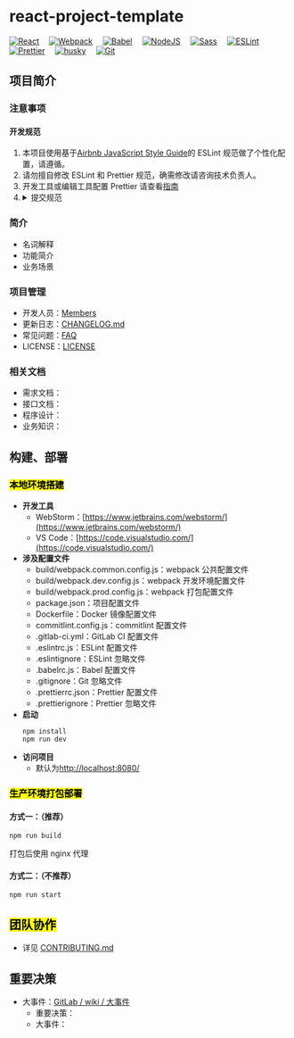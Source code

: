 # react-project-template

[![React](https://img.shields.io/badge/React-17.0.2-blue?logo=react)](https://github.com/facebook/react/)
&emsp;[![Webpack](https://img.shields.io/badge/Webpack-5.73.0-lightgrey?logo=webpack)](https://webpack.js.org/)
&emsp;[![Babel](https://img.shields.io/badge/Babel-7.18.5-yellow?logo=babel)](https://babeljs.io/)
&emsp;[![NodeJS](https://img.shields.io/badge/NodeJS-16.15.1-rightgreen?logo=node.js)](https://nodejs.org/)
&emsp;[![Sass](https://img.shields.io/badge/Sass-1.52.3-ff69b4?logo=node.js)](https://sass-lang.com/)
&emsp;[![ESLint](https://img.shields.io/badge/ESLint-8.17.0-blueviolet?logo=eslint)](https://eslint.bootcss.com/)
&emsp;[![Prettier](https://img.shields.io/badge/Prettier-2.7.0-black?logo=prettier)](https://eslint.bootcss.com/)
&emsp;[![husky](https://img.shields.io/badge/husky-8.0.1-green?logo=husky)](https://github.com/typicode/husky/)
&emsp;[![Git](https://img.shields.io/badge/Git-2.35.1-red?logo=git)](https://git-scm.com/)

## 项目简介

### 注意事项

#### 开发规范

1. 本项目使用基于[Airbnb JavaScript Style Guide](https://github.com/airbnb/javascript/tree/master/packages/eslint-config-airbnb)的 ESLint 规范做了个性化配置，请遵循。
2. 请勿擅自修改 ESLint 和 Prettier 规范，确需修改请咨询技术负责人。
3. 开发工具或编辑工具配置 Prettier 请查看[指南](https://www.prettier.cn/docs/editors.html)
4. <details><summary>提交规范</summary>
    <p>基本格式：</p>
    <div style="background-color: rgba(0,100,125,0.22);">
       &lt;type&gt;[optional scope]: &lt;description&gt;<br/>
       [optional body]<br/>
       [optional footer(s)]<br/>
       -------------------- 翻译 --------------------<br/>
       &lt;类型&gt;[可选 范围]: &lt;描述&gt;<br/>
       [可选 正文]<br/>
       [可选 脚注]<br/>
    </div>
    <table>
        <thead>
            <tr>
                <th>格式</th>
                <th>说明</th>
                <th>备注</th>
            </tr>
        </thead>
        <tbody>
            <tr>
                <td>type 类型</td>
                <td>可选类型如下 <br />
                    build: 构建工具、依赖相关配置变更 <br />
                    ci: 持续集成配置、脚本修改 <br />
                    docs: 文档变更 <br />
                    feat: 新功能 <br />
                    fix: 缺陷修复 <br />
                    perf: 提高性能 <br />
                    refactor: 优化、重构 <br />
                    revert：还原 <br />
                    style: 代码格式（空格、格式化 等） <br />
                    test: 添加、修改测试代码 <br />
                    chore: 杂项，不修改源代码的其他修改
                </td>
                <td></td>
            </tr>
            <tr>
                <td>scope 范围</td>
                <td>修改范围</td>
                <td>分层、业务等范围</td>
            </tr>
            <tr>
                <td>description 描述</td>
                <td>简短描述，概括本次提交内容</td>
                <td>控制在 50 个字符以内的祈使句</td>
            </tr>
            <tr>
                <td>body 正文</td>
                <td>详细描述</td>
                <td>建议 72 个字符换行，描述"是什么"和"为什么"，不描述"如何做"</td>
            </tr>
            <tr>
                <td>footer(s) 脚注</td>
                <td>关联 issue，禅道需求（S）、缺陷（B）</td>
                <td></td>
            </tr>
        </tbody>
    </table>
   </details>

### 简介

- 名词解释
- 功能简介
- 业务场景

### 项目管理

- 开发人员：[Members](https://github.com/lichong-a/react-project-template/graphs/contributors)
- 更新日志：[CHANGELOG.md](https://github.com/lichong-a/react-project-template/blob/main/CHANGELOG.md)
- 常见问题：[FAQ](https://github.com/lichong-a/react-project-template/wiki/FAQ)
- LICENSE：[LICENSE](https://github.com/lichong-a/react-project-template/blob/main/LICENSE)

### 相关文档

- 需求文档：
- 接口文档：
- 程序设计：
- 业务知识：

## 构建、部署

### <mark>本地环境搭建</mark>

- **开发工具**
  - WebStorm：[https://www.jetbrains.com/webstorm/](https://www.jetbrains.com/webstorm/)
  - VS Code：[https://code.visualstudio.com/](https://code.visualstudio.com/)
- **涉及配置文件**
  - build/webpack.common.config.js：webpack 公共配置文件
  - build/webpack.dev.config.js：webpack 开发环境配置文件
  - build/webpack.prod.config.js：webpack 打包配置文件
  - package.json：项目配置文件
  - Dockerfile：Docker 镜像配置文件
  - commitlint.config.js：commitlint 配置文件
  - .gitlab-ci.yml：GitLab CI 配置文件
  - .eslintrc.js：ESLint 配置文件
  - .eslintignore：ESLint 忽略文件
  - .babelrc.js：Babel 配置文件
  - .gitignore：Git 忽略文件
  - .prettierrc.json：Prettier 配置文件
  - .prettierignore：Prettier 忽略文件
- **启动**
  ```
  npm install
  npm run dev
  ```
- **访问项目**
  - 默认为[http://localhost:8080/](http://localhost:8080/)

### <mark>生产环境打包部署</mark>

#### 方式一：（推荐）

```
npm run build
```

打包后使用 nginx 代理

#### 方式二：（不推荐）

```
npm run start
```

## <mark>团队协作</mark>

- 详见 [CONTRIBUTING.md](https://github.com/lichong-a/react-project-template/blob/main/CONTRIBUTING.md)

## 重要决策

- 大事件：[GitLab / wiki / 大事件](https://github.com/lichong-a/react-project-template/wiki/Home)
  - 重要决策：
  - 大事件：
